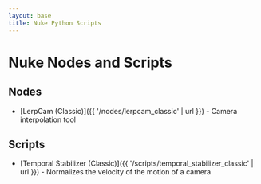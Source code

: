 ```yaml
---
layout: base
title: Nuke Python Scripts
---
```


# Nuke Nodes and Scripts

## Nodes

- [LerpCam (Classic)]({{ '/nodes/lerpcam_classic' | url }}) - Camera interpolation tool

## Scripts

- [Temporal Stabilizer (Classic)]({{ '/scripts/temporal_stabilizer_classic' | url }}) - Normalizes the velocity of the motion of a camera
